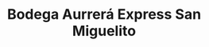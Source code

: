 ---
title: "Bodega Aurrerá Express San Miguelito"
url: /guadalupe/bodega-aurrera-express-san-miguelito/
shop: Baustoffe
---